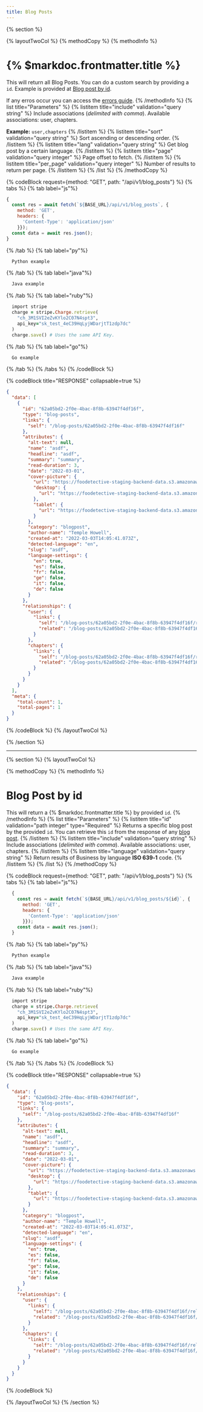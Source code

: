 ```yaml
---
title: Blog Posts
---
```

{% section %}

{% layoutTwoCol %}
{% methodCopy %}
{% methodInfo %}
  # {% $markdoc.frontmatter.title %}
  This will return all Blog Posts. You can do a custom search by providing a `id`. Example is provided at [Blog post by id](#blog-post-by-id).

  If any erros occur you can access the [errors guide](/errors).
{% /methodInfo %}
{% list title="Parameters" %}
  {% listitem title="include" validation="query string" %}
  Include associations (*delimited with comma*). Available associations: user, chapters.

  **Example:** `user,chapters`
  {% /listitem %}
  {% listitem title="sort" validation="query string" %}
  Sort ascending or descending order.
  {% /listitem %}
  {% listitem title="lang" validation="query string" %}
  Get blog post by a certain language.
  {% /listitem %}
  {% listitem title="page" validation="query integer" %}
  Page offset to fetch.
  {% /listitem %}
  {% listitem title="per_page" validation="query integer" %}
  Number of results to return per page.
  {% /listitem %}
{% /list %}
{% /methodCopy %}

{% codeBlock request={method: "GET", path: "/api/v1/blog_posts"} %}
{% tabs %}
  {% tab label="js"%}
  ```js
  {
    const res = await fetch(`${BASE_URL}/api/v1/blog_posts`, {
      method: 'GET',
      headers: {
        'Content-Type': 'application/json'
      }});
    const data = await res.json();
  }
  ```
  {% /tab %}
  {% tab label="py"%}
  ```py
    Python example
  ```
  {% /tab %}
  {% tab label="java"%}
  ```java
    Java example
  ```
  {% /tab %}
  {% tab label="ruby"%}
  ```ruby
    import stripe
    charge = stripe.Charge.retrieve(
      "ch_3M1SVI2eZvKYlo2C07N4spt3",
      api_key="sk_test_4eC39HqLyjWDarjtT1zdp7dc"
    )
    charge.save() # Uses the same API Key.
  ```
  {% /tab %}
  {% tab label="go"%}
  ```go
    Go example
  ```
  {% /tab %}
{% /tabs %}
{% /codeBlock %}

{% codeBlock title="RESPONSE" collapsable=true %}
  ```json
  {
    "data": [
      {
        "id": "62a05bd2-2f0e-4bac-8f8b-63947f4df16f",
        "type": "blog-posts",
        "links": {
          "self": "/blog-posts/62a05bd2-2f0e-4bac-8f8b-63947f4df16f"
        },
        "attributes": {
          "alt-text": null,
          "name": "asdf",
          "headline": "asdf",
          "summary": "summary",
          "read-duration": 3,
          "date": "2022-03-01",
          "cover-picture": {
            "url": "https://foodetective-staging-backend-data.s3.amazonaws.com/uploads/blog_post/cover_picture/62a05bd2-2f0e-4bac-8f8b-63947f4df16f/8077896a-c988-4ed3-bf85-ff7ed48ff77d.png",
            "desktop": {
              "url": "https://foodetective-staging-backend-data.s3.amazonaws.com/uploads/blog_post/cover_picture/62a05bd2-2f0e-4bac-8f8b-63947f4df16f/desktop_8077896a-c988-4ed3-bf85-ff7ed48ff77d.png"
            },
            "tablet": {
              "url": "https://foodetective-staging-backend-data.s3.amazonaws.com/uploads/blog_post/cover_picture/62a05bd2-2f0e-4bac-8f8b-63947f4df16f/tablet_8077896a-c988-4ed3-bf85-ff7ed48ff77d.png"
            }
          },
          "category": "blogpost",
          "author-name": "Temple Howell",
          "created-at": "2022-03-03T14:05:41.073Z",
          "detected-language": "en",
          "slug": "asdf",
          "language-settings": {
            "en": true,
            "es": false,
            "fr": false,
            "ge": false,
            "it": false,
            "de": false
          }
        },
        "relationships": {
          "user": {
            "links": {
              "self": "/blog-posts/62a05bd2-2f0e-4bac-8f8b-63947f4df16f/relationships/user",
              "related": "/blog-posts/62a05bd2-2f0e-4bac-8f8b-63947f4df16f/user"
            }
          },
          "chapters": {
            "links": {
              "self": "/blog-posts/62a05bd2-2f0e-4bac-8f8b-63947f4df16f/relationships/chapters",
              "related": "/blog-posts/62a05bd2-2f0e-4bac-8f8b-63947f4df16f/chapters"
            }
          }
        }
      }
    ],
    "meta": {
      "total-count": 1,
      "total-pages": 1
    }
  }
  ```
{% /codeBlock %}
{% /layoutTwoCol %}

{% /section %}
- - -

{% section %}
{% layoutTwoCol %}

{% methodCopy %}
{% methodInfo %}
  # Blog Post by id
  This will return a {% $markdoc.frontmatter.title %} by provided `id`.
{% /methodInfo %}
{% list title="Parameters" %}
  {% listitem title="id" validation="path integer" type="Required" %}
  Returns a specific blog post by the provided `id`. You can retrieve this `id` from the response of any [blog post](#blog-posts).
  {% /listitem %}
  {% listitem title="include" validation="query string" %}
  Include associations (*delimited with comma*). Available associations: user, chapters.
  {% /listitem %}
  {% listitem title="language" validation="query string" %}
  Return results of Business by language **ISO 639‑1** code.
  {% /listitem %}
{% /list %}
{% /methodCopy %}

{% codeBlock request={method: "GET", path: "/api/v1/blog_posts"} %}
{% tabs %}
  {% tab label="js"%}
  ```js
    {
      const res = await fetch(`${BASE_URL}/api/v1/blog_posts/${id}`, {
        method: 'GET',
        headers: {
          'Content-Type': 'application/json'
        }});
      const data = await res.json();
    }
  ```
  {% /tab %}
  {% tab label="py"%}
  ```py
    Python example
  ```
  {% /tab %}
  {% tab label="java"%}
  ```java
    Java example
  ```
  {% /tab %}
  {% tab label="ruby"%}
  ```ruby
    import stripe
    charge = stripe.Charge.retrieve(
      "ch_3M1SVI2eZvKYlo2C07N4spt3",
      api_key="sk_test_4eC39HqLyjWDarjtT1zdp7dc"
    )
    charge.save() # Uses the same API Key.
  ```
  {% /tab %}
  {% tab label="go"%}
  ```go
    Go example
  ```
  {% /tab %}
{% /tabs %}
{% /codeBlock %}

{% codeBlock title="RESPONSE" collapsable=true %}
  ```json
  {
    "data": {
      "id": "62a05bd2-2f0e-4bac-8f8b-63947f4df16f",
      "type": "blog-posts",
      "links": {
        "self": "/blog-posts/62a05bd2-2f0e-4bac-8f8b-63947f4df16f"
      },
      "attributes": {
        "alt-text": null,
        "name": "asdf",
        "headline": "asdf",
        "summary": "summary",
        "read-duration": 3,
        "date": "2022-03-01",
        "cover-picture": {
          "url": "https://foodetective-staging-backend-data.s3.amazonaws.com/uploads/blog_post/cover_picture/62a05bd2-2f0e-4bac-8f8b-63947f4df16f/8077896a-c988-4ed3-bf85-ff7ed48ff77d.png",
          "desktop": {
            "url": "https://foodetective-staging-backend-data.s3.amazonaws.com/uploads/blog_post/cover_picture/62a05bd2-2f0e-4bac-8f8b-63947f4df16f/desktop_8077896a-c988-4ed3-bf85-ff7ed48ff77d.png"
          },
          "tablet": {
            "url": "https://foodetective-staging-backend-data.s3.amazonaws.com/uploads/blog_post/cover_picture/62a05bd2-2f0e-4bac-8f8b-63947f4df16f/tablet_8077896a-c988-4ed3-bf85-ff7ed48ff77d.png"
          }
        },
        "category": "blogpost",
        "author-name": "Temple Howell",
        "created-at": "2022-03-03T14:05:41.073Z",
        "detected-language": "en",
        "slug": "asdf",
        "language-settings": {
          "en": true,
          "es": false,
          "fr": false,
          "ge": false,
          "it": false,
          "de": false
        }
      },
      "relationships": {
        "user": {
          "links": {
            "self": "/blog-posts/62a05bd2-2f0e-4bac-8f8b-63947f4df16f/relationships/user",
            "related": "/blog-posts/62a05bd2-2f0e-4bac-8f8b-63947f4df16f/user"
          }
        },
        "chapters": {
          "links": {
            "self": "/blog-posts/62a05bd2-2f0e-4bac-8f8b-63947f4df16f/relationships/chapters",
            "related": "/blog-posts/62a05bd2-2f0e-4bac-8f8b-63947f4df16f/chapters"
          }
        }
      }
    }
  }
  ```
{% /codeBlock %}

{% /layoutTwoCol %}
{% /section %}
